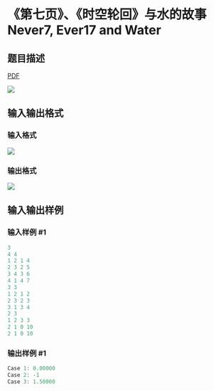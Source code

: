 # 《第七页》、《时空轮回》与水的故事 Never7, Ever17 and Water

## 题目描述

[problemUrl]: https://uva.onlinejudge.org/index.php?option=com_onlinejudge&Itemid=8&category=441&page=show_problem&problem=4012

[PDF](https://uva.onlinejudge.org/external/125/p12567.pdf)

![](https://cdn.luogu.com.cn/upload/vjudge_pic/UVA12567/cf25daadb2fb70b0e8c86fe9a314fbf83fd39f23.png)

## 输入输出格式

### 输入格式

![](https://cdn.luogu.com.cn/upload/vjudge_pic/UVA12567/2e0332b52d41cfbea2e7c9b4925ecb24ebc12358.png)

### 输出格式

![](https://cdn.luogu.com.cn/upload/vjudge_pic/UVA12567/c46b6ac34b3c4d594adc2d3790bfe2e2ad0b1738.png)

## 输入输出样例

### 输入样例 #1

```cpp
3
4 4
1 2 1 4
2 3 2 5
3 4 3 6
4 1 4 7
3 3
1 2 1 2
2 3 2 3
3 1 3 4
2 3
1 2 3 3
2 1 0 10
2 1 0 10
```


### 输出样例 #1

```cpp
Case 1: 0.00000
Case 2: -1
Case 3: 1.50000
```


